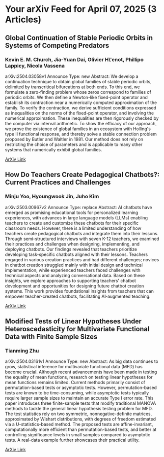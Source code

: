 <h1>Your arXiv Feed for April 07, 2025 (3 Articles)</h1>
<h2>Global Continuation of Stable Periodic Orbits in Systems of Competing Predators</h2>
<h3>Kevin E. M. Church, Jia-Yuan Dai, Olivier H\'enot, Phillipo Lappicy, Nicola Vassena</h3>
<p>arXiv:2504.03058v1 Announce Type: new 
Abstract: We develop a continuation technique to obtain global families of stable periodic orbits, delimited by transcritical bifurcations at both ends. To this end, we formulate a zero-finding problem whose zeros correspond to families of periodic orbits. We then define a Newton-like fixed-point operator and establish its contraction near a numerically computed approximation of the family. To verify the contraction, we derive sufficient conditions expressed as inequalities on the norms of the fixed-point operator, and involving the numerical approximation. These inequalities are then rigorously checked by the computer via interval arithmetic. To show the efficacy of our approach, we prove the existence of global families in an ecosystem with Holling's type II functional response, and thereby solve a stable connection problem proposed by Butler and Waltler in 1981. Our method does not rely on restricting the choice of parameters and is applicable to many other systems that numerically exhibit global families.</p>
<a href='https://arxiv.org/abs/2504.03058'>ArXiv Link</a>

<h2>How Do Teachers Create Pedagogical Chatbots?: Current Practices and Challenges</h2>
<h3>Minju Yoo, Hyoungwook Jin, Juho Kim</h3>
<p>arXiv:2503.00967v2 Announce Type: replace 
Abstract: AI chatbots have emerged as promising educational tools for personalized learning experiences, with advances in large language models (LLMs) enabling teachers to create and customize these chatbots for their specific classroom needs. However, there is a limited understanding of how teachers create pedagogical chatbots and integrate them into their lessons. Through semi-structured interviews with seven K-12 teachers, we examined their practices and challenges when designing, implementing, and deploying chatbots. Our findings revealed that teachers prioritize developing task-specific chatbots aligned with their lessons. Teachers engaged in various creation practices and had different challenges; novices in chatbot creation struggled mainly with initial design and technical implementation, while experienced teachers faced challenges with technical aspects and analyzing conversational data. Based on these insights, we explore approaches to supporting teachers' chatbot development and opportunities for designing future chatbot creation systems. This work provides foundational insights from teachers that can empower teacher-created chatbots, facilitating AI-augmented teaching.</p>
<a href='https://arxiv.org/abs/2503.00967'>ArXiv Link</a>

<h2>Modified Tests of Linear Hypotheses Under Heteroscedasticity for Multivariate Functional Data with Finite Sample Sizes</h2>
<h3>Tianming Zhu</h3>
<p>arXiv:2504.03161v1 Announce Type: new 
Abstract: As big data continues to grow, statistical inference for multivariate functional data (MFD) has become crucial. Although recent advancements have been made in testing the equality of mean functions, research on testing linear hypotheses for mean functions remains limited. Current methods primarily consist of permutation-based tests or asymptotic tests. However, permutation-based tests are known to be time-consuming, while asymptotic tests typically require larger sample sizes to maintain an accurate Type I error rate. This paper introduces three finite-sample tests that modify traditional MANOVA methods to tackle the general linear hypothesis testing problem for MFD. The test statistics rely on two symmetric, nonnegative-definite matrices, approximated by Wishart distributions, with degrees of freedom estimated via a U-statistics-based method. The proposed tests are affine-invariant, computationally more efficient than permutation-based tests, and better at controlling significance levels in small samples compared to asymptotic tests. A real-data example further showcases their practical utility.</p>
<a href='https://arxiv.org/abs/2504.03161'>ArXiv Link</a>


